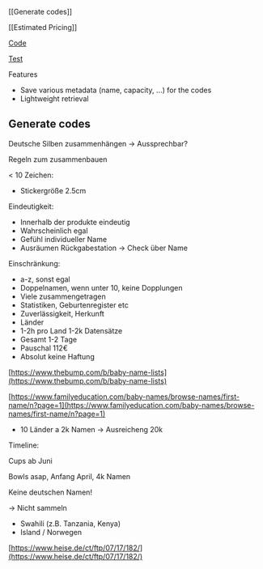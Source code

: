 [[Generate codes]]

[[Estimated Pricing]]

[Code](https://github.com/RECUP-git/partner-codes)

[Test](https://api.rbwl.de/codes?code=ct6b1111)

Features

- Save various metadata (name, capacity, ...) for the codes
- Lightweight retrieval

## Generate codes

Deutsche Silben zusammenhängen -> Aussprechbar?

Regeln zum zusammenbauen

< 10 Zeichen:

- Stickergröße 2.5cm

Eindeutigkeit:

- Innerhalb der produkte eindeutig
- Wahrscheinlich egal
- Gefühl individueller Name
- Ausräumen Rückgabestation -> Check über Name

Einschränkung:

- a-z, sonst egal
- Doppelnamen, wenn unter 10, keine Dopplungen
- Viele zusammengetragen
- Statistiken, Geburtenregister etc
- Zuverlässigkeit, Herkunft
- Länder
- 1-2h pro Land 1-2k Datensätze
- Gesamt 1-2 Tage
- Pauschal 112€
- Absolut keine Haftung

[https://www.thebump.com/b/baby-name-lists](https://www.thebump.com/b/baby-name-lists)

[https://www.familyeducation.com/baby-names/browse-names/first-name/n?page=1](https://www.familyeducation.com/baby-names/browse-names/first-name/n?page=1)

- 10 Länder a 2k Namen -> Ausreicheng 20k

Timeline:

Cups ab Juni

Bowls asap, Anfang April, 4k Namen

Keine deutschen Namen!

\-> Nicht sammeln

- Swahili (z.B. Tanzania, Kenya)
- Island / Norwegen

[https://www.heise.de/ct/ftp/07/17/182/](https://www.heise.de/ct/ftp/07/17/182/)




